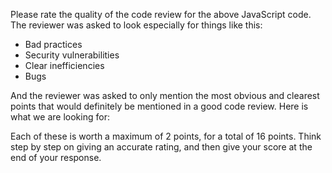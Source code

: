 Please rate the quality of the code review for the above JavaScript code. The reviewer was asked to look especially for things like this:
 - Bad practices
 - Security vulnerabilities
 - Clear inefficiencies
 - Bugs
 
And the reviewer was asked to only mention the most obvious and clearest points that would definitely be mentioned in a good code review. Here is what we are looking for:



Each of these is worth a maximum of 2 points, for a total of 16 points. Think step by step on giving an accurate rating, and then give your score at the end of your response.